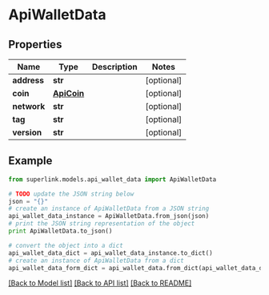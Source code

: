 # ApiWalletData


## Properties
Name | Type | Description | Notes
------------ | ------------- | ------------- | -------------
**address** | **str** |  | [optional] 
**coin** | [**ApiCoin**](ApiCoin.md) |  | [optional] 
**network** | **str** |  | [optional] 
**tag** | **str** |  | [optional] 
**version** | **str** |  | [optional] 

## Example

```python
from superlink.models.api_wallet_data import ApiWalletData

# TODO update the JSON string below
json = "{}"
# create an instance of ApiWalletData from a JSON string
api_wallet_data_instance = ApiWalletData.from_json(json)
# print the JSON string representation of the object
print ApiWalletData.to_json()

# convert the object into a dict
api_wallet_data_dict = api_wallet_data_instance.to_dict()
# create an instance of ApiWalletData from a dict
api_wallet_data_form_dict = api_wallet_data.from_dict(api_wallet_data_dict)
```
[[Back to Model list]](../README.md#documentation-for-models) [[Back to API list]](../README.md#documentation-for-api-endpoints) [[Back to README]](../README.md)


